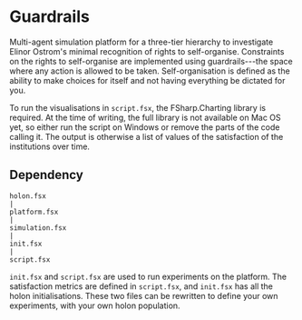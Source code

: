 # Guardrails

Multi-agent simulation platform for a three-tier hierarchy to investigate Elinor Ostrom's minimal recognition of rights to self-organise. Constraints on the rights to self-organise are implemented using guardrails---the space where any action is allowed to be taken. Self-organisation is defined as the ability to make choices for itself and not having everything be dictated for you.

To run the visualisations in `script.fsx`, the FSharp.Charting library is required. At the time of writing, the full library is not available on Mac OS yet, so either run the script on Windows or remove the parts of the code calling it. The output is otherwise a list of values of the satisfaction of the institutions over time. 

## Dependency
```
holon.fsx
|
platform.fsx
|
simulation.fsx
|
init.fsx
|
script.fsx
```
`init.fsx` and `script.fsx` are used to run experiments on the platform. The satisfaction metrics are defined in `script.fsx`, and `init.fsx` has all the holon initialisations. These two files can be rewritten to define your own experiments, with your own holon population.
